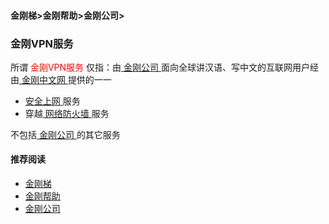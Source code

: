 #### 金刚梯>金刚帮助>金刚公司>
### 金刚VPN服务
所谓<font color="Red"> 金刚VPN服务 </font>仅指：由[ 金刚公司 ](https://github.com/a2zitpro/web/blob/master/a2zitpro.md)面向全球讲汉语、写中文的互联网用户经由[ 金刚中文网 ](https://github.com/a2zitpro/web/blob/master/kksitecn.md)提供的一一
- [ 安全上网 ](https://github.com/a2zitpro/web/blob/master/valueofkkproducts&services.md)服务
- 穿越[ 网络防火墙 ](https://github.com/a2zitpro/web/blob/master/firewall.md)服务

不包括[ 金刚公司 ](https://github.com/a2zitpro/web/blob/master/a2zitpro.md)的其它服务

#### 推荐阅读

- [金刚梯](https://github.com/a2zitpro/web/blob/master/dlb.md)
- [金刚帮助](https://github.com/a2zitpro/web/blob/master/list_helpkkvpn.md)
- [金刚公司](https://github.com/a2zitpro/web/blob/master/list_a2zitpro.md)
